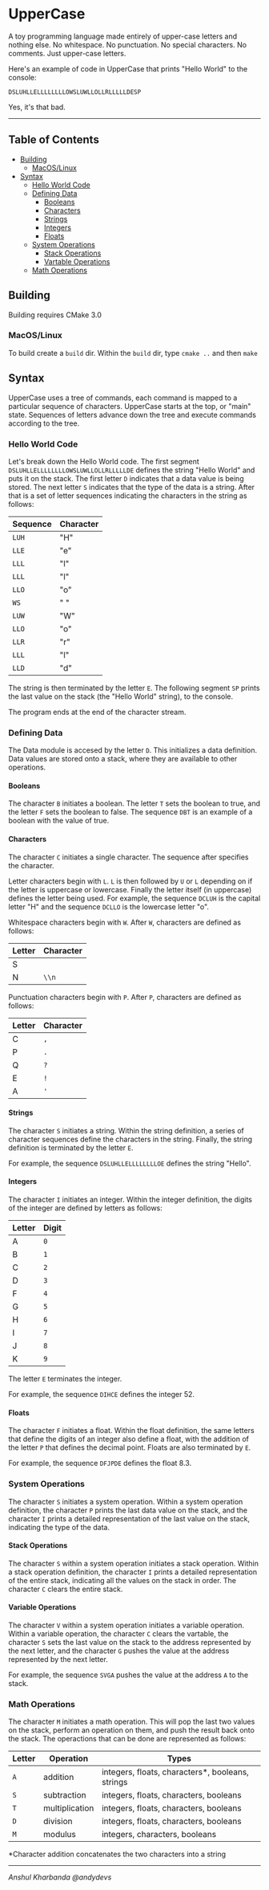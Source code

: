 UpperCase
=====================================================================================

A toy programming language made entirely of upper-case letters and nothing else. 
No whitespace. No punctuation. No special characters. No comments. Just upper-case 
letters.

Here's an example of code in UpperCase that prints "Hello World" to the console:

	DSLUHLLELLLLLLLLOWSLUWLLOLLRLLLLLDESP

Yes, it's that bad.

-------------------------------------------------------------------------------------

Table of Contents
-------------------------------------------------------------------------------------

* [Building](#building)
	* [MacOS/Linux](#macoslinux)
* [Syntax](#syntax)
	* [Hello World Code](#hello-world-code)
	* [Defining Data](#defining-data)
		* [Booleans](#booleans)
		* [Characters](#characters)
		* [Strings](#strings)
		* [Integers](#integers)
		* [Floats](#floats)
	* [System Operations](#system-operations)
		* [Stack Operations](#stack-operations)
		* [Vartable Operations](#vartable-operations)
	* [Math Operations](#math-operations)

Building
-------------------------------------------------------------------------------------

Building requires CMake 3.0

### MacOS/Linux

To build create a `build` dir. Within the `build` dir, type `cmake ..` and then `make`

Syntax
-------------------------------------------------------------------------------------

UpperCase uses a tree of commands, each command is mapped to a particular sequence 
of characters. UpperCase starts at the top, or "main" state. Sequences of letters 
advance down the tree and execute commands according to the tree.

### Hello World Code

Let's break down the Hello World code. The first segment 
`DSLUHLLELLLLLLLLOWSLUWLLOLLRLLLLLDE` defines the string "Hello World" and puts it 
on the stack. The first letter `D` indicates that a data value is being stored. 
The next letter `S` indicates that the type of the data is a string. After that is 
a set of letter sequences indicating the characters in the string as follows:

| Sequence | Character |
|----------|-----------|
|  `LUH`   |    "H"    |
|  `LLE`   |    "e"    |
|  `LLL`   |    "l"    |
|  `LLL`   |    "l"    |
|  `LLO`   |    "o"    |
|  `WS`    |    " "    |
|  `LUW`   |    "W"    |
|  `LLO`   |    "o"    |
|  `LLR`   |    "r"    |
|  `LLL`   |    "l"    |
|  `LLD`   |    "d"    |

The string is then terminated by the letter `E`. The following segment `SP` prints 
the last value on the stack (the "Hello World" string), to the console.

The program ends at the end of the character stream.

### Defining Data

The Data module is accesed by the letter `D`. This initializes a data definition. 
Data values are stored onto a stack, where they are available to other operations.

#### Booleans

The character `B` initiates a boolean. The letter `T` sets the boolean to true, 
and the letter `F` sets the boolean to false. The sequence `DBT` is an example of 
a boolean with the value of true.

#### Characters

The character `C` initiates a single character. The sequence after specifies the 
character.

Letter characters begin with `L`. `L` is then followed by `U` or `L` depending on 
if the letter is uppercase or lowercase. Finally the letter itself (in uppercase) 
defines the letter being used. For example, the sequence `DCLUH` is the capital 
letter "H" and the sequence `DCLLO` is the lowercase letter "o".

Whitespace characters begin with `W`. After `W`, characters are defined as follows:

| Letter |   Character   |
|--------|---------------|
|   S    |      ` `      |
|   N    |     `\\n`     |

Punctuation characters begin with `P`. After `P`, characters are defined as follows:

| Letter |   Character   |
|--------|---------------|
|   C    |      `,`      |
|   P    |      `.`      |
|   Q    |      `?`      |
|   E    |      `!`      |
|   A    |      `'`      |

#### Strings

The character `S` initiates a string. Within the string definition, a series of 
character sequences define the characters in the string. Finally, the string 
definition is terminated by the letter `E`.

For example, the sequence `DSLUHLLELLLLLLLLOE` defines the string "Hello".

#### Integers

The character `I` initiates an integer. Within the integer definition, the digits 
of the integer are defined by letters as follows:

| Letter |     Digit     |
|--------|---------------|
|   A    |      `0`      |
|   B    |      `1`      |
|   C    |      `2`      |
|   D    |      `3`      |
|   F    |      `4`      |
|   G    |      `5`      |
|   H    |      `6`      |
|   I    |      `7`      |
|   J    |      `8`      |
|   K    |      `9`      |

The letter `E` terminates the integer.

For example, the sequence `DIHCE` defines the integer 52.

#### Floats

The character `F` initiates a float. Within the float definition, the same letters 
that define the digits of an integer also define a float, with the addition of the 
letter `P` that defines the decimal point. Floats are also terminated by `E`.

For example, the sequence `DFJPDE` defines the float 8.3.

### System Operations

The character `S` initiates a system operation. Within a system operation definition, 
the character `P` prints the last data value on the stack, and the character `I` 
prints a detailed representation of the last value on the stack, indicating the type 
of the data.

#### Stack Operations

The character `S` within a system operation initiates a stack operation. Within a 
stack operation definition, the character `I` prints a detailed representation of 
the entire stack, indicating all the values on the stack in order. The character 
`C` clears the entire stack.

#### Variable Operations

The character `V` within a system operation initiates a variable operation. Within 
a variable operation, the character `C` clears the vartable, the character `S` sets 
the last value on the stack to the address represented by the next letter, and the 
character `G` pushes the value at the address represented by the next letter.

For example, the sequence `SVGA` pushes the value at the address `A` to the stack.

### Math Operations

The character `M` initiates a math operation. This will pop the last two values on 
the stack, perform an operation on them, and push the result back onto the stack. 
The operactions that can be done are represented as follows:

| Letter |    Operation   |                      Types                        |
|--------|----------------|---------------------------------------------------|
|  `A`   |   addition     | integers, floats, characters\*, booleans, strings | 
|  `S`   |  subtraction   |      integers, floats, characters, booleans       |
|  `T`   | multiplication |      integers, floats, characters, booleans       |
|  `D`   |    division    |      integers, floats, characters, booleans       |
|  `M`   |    modulus     |          integers, characters, booleans           |

\*Character addition concatenates the two characters into a string

-------------------------------------------------------------------------------------

_Anshul Kharbanda @andydevs_